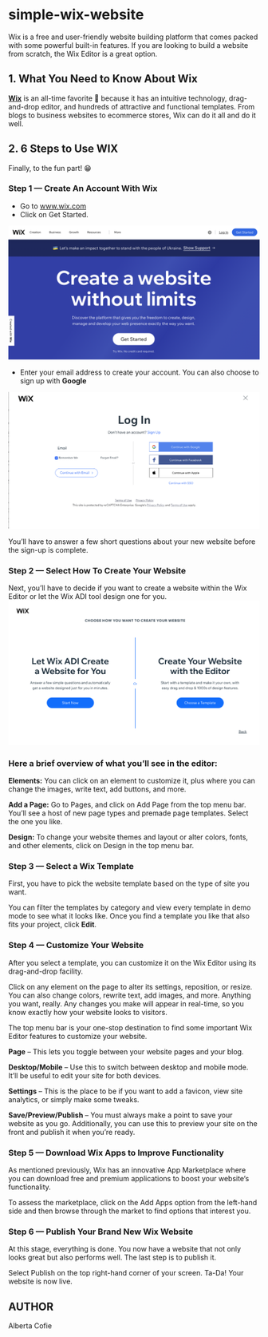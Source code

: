 # simple-wix-website
 Wix is a free and user-friendly website building platform that comes packed with some powerful built-in features.
 If you are looking to build a website from scratch, the Wix Editor is a great option.

## **1. What You Need to Know About Wix**
**[Wix](https://wix.com)** is an all-time favorite 🥰 because it has an intuitive technology, drag-and-drop editor, and hundreds of attractive and functional templates. From blogs to business websites to ecommerce stores, Wix can do it all and do it well.

## 2. 6 Steps to Use WIX
Finally, to the fun part! 😁
### **Step 1 — Create An Account With Wix**

- Go to www.wix.com
- Click on Get Started. 

![Get Started on Wix](./images/GetStarted.png)

- Enter your email address to create your account. You can also choose to sign up with **Google**

![Create an account on Wix](./images/CreateAccount.png)

You’ll have to answer a few short questions about your new website before the sign-up is complete.

### **Step 2 — Select How To Create Your Website**
Next, you’ll have to decide if you want to create a website within the Wix Editor or let the Wix ADI tool design one for you.
![Create a Website](./images/CreateWebsite.png)

### **Here a brief overview of what you’ll see in the editor:**

**Elements:** You can click on an element to customize it, plus where you can change the images, write text, add buttons, and more.

**Add a Page:** Go to Pages, and click on Add Page from the top menu bar. You’ll see a host of new page types and premade page templates. Select the one you like.

**Design:** To change your website themes and layout or alter colors, fonts, and other elements, click on Design in the top menu bar.


### **Step 3 — Select a Wix Template**
First, you have to pick the website template based on the type of site you want. 

You can filter the templates by category and view every template in demo mode to see what it looks like. Once you find a template you like that also fits your project, click **Edit**.


### **Step 4 — Customize Your Website**
After you select a template, you can customize it on the Wix Editor using its drag-and-drop facility.

Click on any element on the page to alter its settings, reposition, or resize. You can also change colors, rewrite text, add images, and more. Anything you want, really. Any changes you make will appear in real-time, so you know exactly how your website looks to visitors.

The top menu bar is your one-stop destination to find some important Wix Editor features to customize your website. 

**Page** – This lets you toggle between your website pages and your blog.

**Desktop/Mobile** – Use this to switch between desktop and mobile mode. It’ll be useful to edit your site for both devices.

**Settings** – This is the place to be if you want to add a favicon, view site analytics, or simply make some tweaks.

**Save/Preview/Publish** – You must always make a point to save your website as you go. Additionally, you can use this to preview your site on the front and publish it when you’re ready.


### **Step 5 — Download Wix Apps to Improve Functionality**
As mentioned previously, Wix has an innovative App Marketplace where you can download free and premium applications to boost your website‘s functionality.

To assess the marketplace, click on the Add Apps option from the left-hand side and then browse through the market to find options that interest you.

### **Step 6 — Publish Your Brand New Wix Website**

At this stage, everything is done. You now have a website that not only looks great but also performs well. The last step is to publish it. 

Select Publish on the top right-hand corner of your screen. Ta-Da! Your website is now live.

## AUTHOR
Alberta Cofie